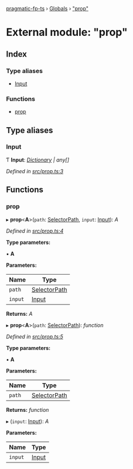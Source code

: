[pragmatic-fp-ts](../README.md) › [Globals](../globals.md) › ["prop"](_prop_.md)

# External module: "prop"

## Index

### Type aliases

* [Input](_prop_.md#input)

### Functions

* [prop](_prop_.md#prop)

## Type aliases

###  Input

Ƭ **Input**: *[Dictionary](_types_.md#dictionary) | any[]*

*Defined in [src/prop.ts:3](https://github.com/hermann-p/pragmatic-fp-ts/blob/ae00bcd/src/prop.ts#L3)*

## Functions

###  prop

▸ **prop**<**A**>(`path`: [SelectorPath](_types_.md#selectorpath), `input`: [Input](_prop_.md#input)): *A*

*Defined in [src/prop.ts:4](https://github.com/hermann-p/pragmatic-fp-ts/blob/ae00bcd/src/prop.ts#L4)*

**Type parameters:**

▪ **A**

**Parameters:**

Name | Type |
------ | ------ |
`path` | [SelectorPath](_types_.md#selectorpath) |
`input` | [Input](_prop_.md#input) |

**Returns:** *A*

▸ **prop**<**A**>(`path`: [SelectorPath](_types_.md#selectorpath)): *function*

*Defined in [src/prop.ts:5](https://github.com/hermann-p/pragmatic-fp-ts/blob/ae00bcd/src/prop.ts#L5)*

**Type parameters:**

▪ **A**

**Parameters:**

Name | Type |
------ | ------ |
`path` | [SelectorPath](_types_.md#selectorpath) |

**Returns:** *function*

▸ (`input`: [Input](_prop_.md#input)): *A*

**Parameters:**

Name | Type |
------ | ------ |
`input` | [Input](_prop_.md#input) |
